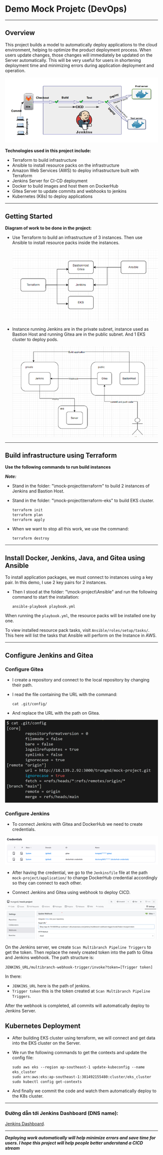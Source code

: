 # Demo Mock Projetc (DevOps)
----
## Overview
This project builds a model to automatically deploy applications to the cloud environment, helping to optimize the product deployment process. When users update changes, those changes will immediately be updated on the Server automatically. This will be very useful for users in shortening deployment time and minimizing errors during application deployment and operation.

![This is an alt text.](/Images/overview-project.jpg "This is a sample image.")

**Technologies used in this project include:**
* Terraform to build infrastructure
* Ansible to install resource packs on the infrastructure
* Amazon Web Services (AWS) to deploy infrastructure built with Terraform
* Jenkins Server for CI-CD deployment
* Docker to build images and host them on DockerHub
* Gitea Server to update commits and webhooks to jenkins
* Kubernetes (K8s) to deploy applications
-----
## Getting Started
**Diagram of work to be done in the project:**
* Use Terraform to build an infrastructure of 3 instances. Then use Ansible to install resource packs inside the instances.

    ![This is an alt text.](/Images/Ansible_Terraform.png "This is a sample image.")

* Instance running Jenkins are in the private subnet, instance used as Bastion Host and running Gitea are in the public subnet. And 1 EKS cluster to deploy pods.

    ![This is an alt text.](/Images/Instances.png "This is a sample image.")

-----
## Build infrastructure using Terraform
**Use the following commands to run build instances**

***Note:*** 
- Stand in the folder: "\mock-project\terraform" to build 2 instances of Jenkins and Bastion Host.
- Stand in the folder: "\mock-project\terraform-eks" to build EKS cluster.

    ```
    terraform init
    terraform plan
    terraform apply
    ```

- When we want to stop all this work, we use the command:

    ```
    terraform destroy
    ```
-----
## Install Docker, Jenkins, Java, and Gitea using Ansible 
To install application packages, we must connect to instances using a key pair. In this demo, I use 2 key pairs for 2 instances.

- Then I stood at the folder: "\mock-project\Ansible\" and run the following command to start the installation:

    ```
    ansible-playbook playbook.yml
    ```

When running the `playbook.yml`, the resource packs will be installed one by one.

To view installed resource pack tasks, visit `Ansible/roles/setup/tasks/`. This here will list the tasks that Ansible will perform on the Instance in AWS.

-----
## Configure Jenkins and Gitea
### Configure Gitea
* I create a repository and connect to the local repository by changing their path.
* I read the file containing the URL with the command:
    
    ```
    cat .git/config/
    ```

* And replace the URL with the path on Gitea.

![This is an alt text.](/Images/url_gitea.png "This is a sample image.")

### Configure Jenkins
* To connect Jenkins with Gitea and DockerHub we need to create credentials.

![This is an alt text.](/Images/credentials.png "This is a sample image.")

* After having the credential, we go to the `Jenkinsfile` file at the path `mock-project/application/` to change DockerHub credential accordingly so they can connect to each other.

* Connect Jenkins and Gitea using webhook to deploy CICD.

![This is an alt text.](/Images/webhook.png "This is a sample image.")

On the Jenkins server, we create `Scan Multibranch Pipeline Triggers` to get the token. 
Then replace the newly created token into the path to Gitea and Jenkins webhook. The path structure is:

`JENKINS_URL/multibranch-webhook-trigger/invoke?token=[Trigger token]`

In there:
  - `JENKINS_URL` here is the path of jenkins.
  - `Trigger token` this is the token created at `Scan Multibranch Pipeline Triggers`.

After the webhook is completed, all commits will automatically deploy to Jenkins Server.

## Kubernetes Deployment
- After building EKS cluster using terraform, we will connect and get data into the EKS cluster on the Server.

- We run the following commands to get the contexts and update the config file:
    ```
    sudo aws eks --region ap-southeast-1 update-kubeconfig --name eks_cluster
    sudo arn:aws:eks:ap-southeast-1:381492155480:cluster/eks_cluster
    sudo kubectl config get-contexts
    ```

- And finally we commit the code and watch them automatically deploy to the K8s cluster.

----

### Đường dẫn tới Jenkins Dashboard (DNS name):

[Jenkins Dashboard](http://app-lb-741458399.ap-southeast-1.elb.amazonaws.com/jenkins/).

----

***Deploying work automatically will help minimize errors and save time for users. I hope this project will help people better understand a CICD stream***


